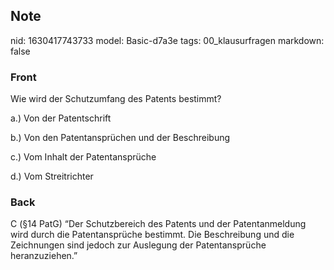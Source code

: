 ## Note
nid: 1630417743733
model: Basic-d7a3e
tags: 00_klausurfragen
markdown: false

### Front
Wie wird der Schutzumfang des Patents bestimmt?

a.) Von der Patentschrift

b.) Von den Patentansprüchen und der Beschreibung

c.) Vom Inhalt der Patentansprüche

d.) Vom Streitrichter

### Back
C (§14 PatG) “Der Schutzbereich des Patents und der Patentanmeldung wird durch die Patentansprüche bestimmt. Die Beschreibung und die Zeichnungen sind jedoch zur Auslegung der Patentansprüche heranzuziehen.”
